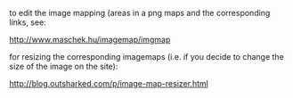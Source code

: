 to edit the image mapping (areas in a png maps and the corresponding links, see: 

http://www.maschek.hu/imagemap/imgmap

for resizing the corresponding imagemaps (i.e. if you decide to change the size of the image on the site): 

http://blog.outsharked.com/p/image-map-resizer.html
